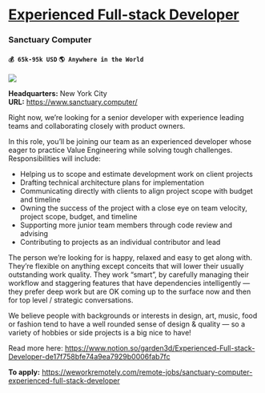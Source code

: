 # [Experienced Full-stack Developer](https://www.remotewlb.com/apply/experienced-full-stack-developer)  
### Sanctuary Computer  
#### `💰 65k-95k USD` `🌎 Anywhere in the World`  
![](https://we-work-remotely.imgix.net/logos/0134/0523/logo.gif?ixlib=rails-4.0.0&w=50&h=50&dpr=2&fit=fill&auto=compress)

**Headquarters:** New York City  
**URL:** https://www.sanctuary.computer/

  
Right now, we’re looking for a senior developer with experience leading teams and collaborating closely with product owners.  
  

  
In this role, you’ll be joining our team as an experienced developer whose eager to practice Value Engineering while solving tough challenges. Responsibilities will include:  
  

  * Helping us to scope and estimate development work on client projects
  * Drafting technical architecture plans for implementation
  * Communicating directly with clients to align project scope with budget and timeline
  * Owning the success of the project with a close eye on team velocity, project scope, budget, and timeline
  * Supporting more junior team members through code review and advising
  * Contributing to projects as an individual contributor and lead

  
The person we’re looking for is happy, relaxed and easy to get along with. They’re flexible on anything except conceits that will lower their usually outstanding work quality. They work “smart”, by carefully managing their workflow and staggering features that have dependencies intelligently — they prefer deep work but are OK coming up to the surface now and then for top level / strategic conversations.  
  

  
We believe people with backgrounds or interests in design, art, music, food or fashion tend to have a well rounded sense of design & quality — so a variety of hobbies or side projects is a big nice to have!  
  
Read more here: https://www.notion.so/garden3d/Experienced-Full-stack-Developer-de17f758bfe74a9ea7929b0006fab7fc  
  

**To apply:** https://weworkremotely.com/remote-jobs/sanctuary-computer-experienced-full-stack-developer

